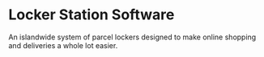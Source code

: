 # Locker Station Software
An islandwide system of parcel lockers designed to make online shopping and deliveries a whole lot easier.
